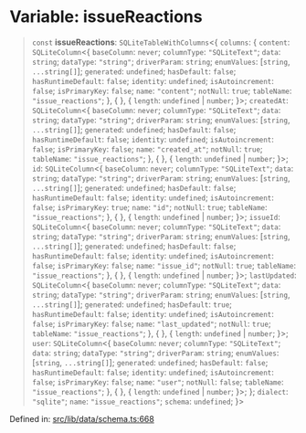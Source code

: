 # Variable: issueReactions

> `const` **issueReactions**: `SQLiteTableWithColumns`\<\{ `columns`: \{ `content`: `SQLiteColumn`\<\{ `baseColumn`: `never`; `columnType`: `"SQLiteText"`; `data`: `string`; `dataType`: `"string"`; `driverParam`: `string`; `enumValues`: \[`string`, `...string[]`\]; `generated`: `undefined`; `hasDefault`: `false`; `hasRuntimeDefault`: `false`; `identity`: `undefined`; `isAutoincrement`: `false`; `isPrimaryKey`: `false`; `name`: `"content"`; `notNull`: `true`; `tableName`: `"issue_reactions"`; \}, \{ \}, \{ `length`: `undefined` \| `number`; \}\>; `createdAt`: `SQLiteColumn`\<\{ `baseColumn`: `never`; `columnType`: `"SQLiteText"`; `data`: `string`; `dataType`: `"string"`; `driverParam`: `string`; `enumValues`: \[`string`, `...string[]`\]; `generated`: `undefined`; `hasDefault`: `false`; `hasRuntimeDefault`: `false`; `identity`: `undefined`; `isAutoincrement`: `false`; `isPrimaryKey`: `false`; `name`: `"created_at"`; `notNull`: `true`; `tableName`: `"issue_reactions"`; \}, \{ \}, \{ `length`: `undefined` \| `number`; \}\>; `id`: `SQLiteColumn`\<\{ `baseColumn`: `never`; `columnType`: `"SQLiteText"`; `data`: `string`; `dataType`: `"string"`; `driverParam`: `string`; `enumValues`: \[`string`, `...string[]`\]; `generated`: `undefined`; `hasDefault`: `false`; `hasRuntimeDefault`: `false`; `identity`: `undefined`; `isAutoincrement`: `false`; `isPrimaryKey`: `true`; `name`: `"id"`; `notNull`: `true`; `tableName`: `"issue_reactions"`; \}, \{ \}, \{ `length`: `undefined` \| `number`; \}\>; `issueId`: `SQLiteColumn`\<\{ `baseColumn`: `never`; `columnType`: `"SQLiteText"`; `data`: `string`; `dataType`: `"string"`; `driverParam`: `string`; `enumValues`: \[`string`, `...string[]`\]; `generated`: `undefined`; `hasDefault`: `false`; `hasRuntimeDefault`: `false`; `identity`: `undefined`; `isAutoincrement`: `false`; `isPrimaryKey`: `false`; `name`: `"issue_id"`; `notNull`: `true`; `tableName`: `"issue_reactions"`; \}, \{ \}, \{ `length`: `undefined` \| `number`; \}\>; `lastUpdated`: `SQLiteColumn`\<\{ `baseColumn`: `never`; `columnType`: `"SQLiteText"`; `data`: `string`; `dataType`: `"string"`; `driverParam`: `string`; `enumValues`: \[`string`, `...string[]`\]; `generated`: `undefined`; `hasDefault`: `true`; `hasRuntimeDefault`: `false`; `identity`: `undefined`; `isAutoincrement`: `false`; `isPrimaryKey`: `false`; `name`: `"last_updated"`; `notNull`: `true`; `tableName`: `"issue_reactions"`; \}, \{ \}, \{ `length`: `undefined` \| `number`; \}\>; `user`: `SQLiteColumn`\<\{ `baseColumn`: `never`; `columnType`: `"SQLiteText"`; `data`: `string`; `dataType`: `"string"`; `driverParam`: `string`; `enumValues`: \[`string`, `...string[]`\]; `generated`: `undefined`; `hasDefault`: `false`; `hasRuntimeDefault`: `false`; `identity`: `undefined`; `isAutoincrement`: `false`; `isPrimaryKey`: `false`; `name`: `"user"`; `notNull`: `false`; `tableName`: `"issue_reactions"`; \}, \{ \}, \{ `length`: `undefined` \| `number`; \}\>; \}; `dialect`: `"sqlite"`; `name`: `"issue_reactions"`; `schema`: `undefined`; \}\>

Defined in: [src/lib/data/schema.ts:668](https://github.com/elizaOS/elizaos.github.io/blob/4810f50019028b92f4f2a0ac31323fd787c7f288/src/lib/data/schema.ts#L668)
